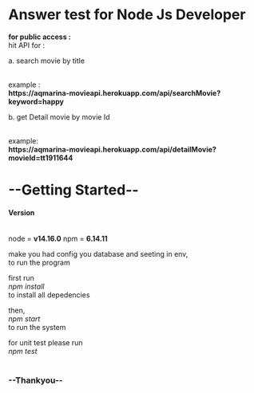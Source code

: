 # Answer test for Node Js Developer

<b>for public access : </b>
<br>
hit API for : 
<br>
<p>a. search movie by title </p><br>
example :
<br>
<b>https://aqmarina-movieapi.herokuapp.com/api/searchMovie?keyword=happy</b>
<br>
<p>b. get Detail movie by movie Id </p>
<br>
example:<br>
<b>https://aqmarina-movieapi.herokuapp.com/api/detailMovie?movieId=tt1911644</b>

<h1>--Getting Started--</h1>

<h4>Version</h4>
<br>
node = <b>v14.16.0</b>
npm = <b>6.14.11</b>
<br>

make you had config you database and seeting in env, 
<br>
to run the program 
<br>

first run 
<br>
<i>npm install </i>
<br>
to install all depedencies
<br>

then,<br>
<i>npm start</i><br> 
to run the system 
<br>

for unit test please run <br>
<i>npm test</i> 
<br>
<br>
<h3><b>--Thankyou--</b></h3>


